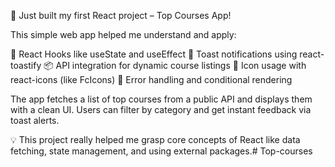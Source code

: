🚀 Just built my first React project – Top Courses App!

This simple web app helped me understand and apply:

🔁 React Hooks like useState and useEffect
🔔 Toast notifications using react-toastify
📦 API integration for dynamic course listings
🎨 Icon usage with react-icons (like FcIcons)
🧠 Error handling and conditional rendering

The app fetches a list of top courses from a public API and displays them with a clean UI. Users can filter by category and get instant feedback via toast alerts.

💡 This project really helped me grasp core concepts of React like data fetching, state management, and using external packages.# Top-courses
